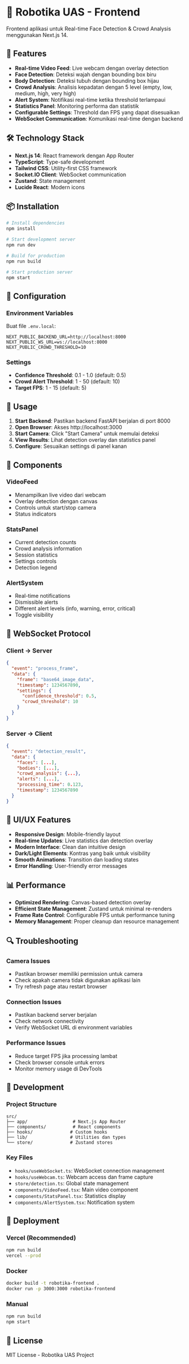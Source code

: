 # 🤖 Robotika UAS - Frontend

Frontend aplikasi untuk Real-time Face Detection & Crowd Analysis menggunakan Next.js 14.

## 🚀 Features

- **Real-time Video Feed**: Live webcam dengan overlay detection
- **Face Detection**: Deteksi wajah dengan bounding box biru
- **Body Detection**: Deteksi tubuh dengan bounding box hijau
- **Crowd Analysis**: Analisis kepadatan dengan 5 level (empty, low, medium, high, very high)
- **Alert System**: Notifikasi real-time ketika threshold terlampaui
- **Statistics Panel**: Monitoring performa dan statistik
- **Configurable Settings**: Threshold dan FPS yang dapat disesuaikan
- **WebSocket Communication**: Komunikasi real-time dengan backend

## 🛠️ Technology Stack

- **Next.js 14**: React framework dengan App Router
- **TypeScript**: Type-safe development
- **Tailwind CSS**: Utility-first CSS framework
- **Socket.IO Client**: WebSocket communication
- **Zustand**: State management
- **Lucide React**: Modern icons

## 📦 Installation

```bash
# Install dependencies
npm install

# Start development server
npm run dev

# Build for production
npm run build

# Start production server
npm start
```

## 🔧 Configuration

### Environment Variables

Buat file `.env.local`:

```env
NEXT_PUBLIC_BACKEND_URL=http://localhost:8000
NEXT_PUBLIC_WS_URL=ws://localhost:8000
NEXT_PUBLIC_CROWD_THRESHOLD=10
```

### Settings

- **Confidence Threshold**: 0.1 - 1.0 (default: 0.5)
- **Crowd Alert Threshold**: 1 - 50 (default: 10)
- **Target FPS**: 1 - 15 (default: 5)

## 🎯 Usage

1. **Start Backend**: Pastikan backend FastAPI berjalan di port 8000
2. **Open Browser**: Akses http://localhost:3000
3. **Start Camera**: Click "Start Camera" untuk memulai deteksi
4. **View Results**: Lihat detection overlay dan statistics panel
5. **Configure**: Sesuaikan settings di panel kanan

## 📱 Components

### VideoFeed
- Menampilkan live video dari webcam
- Overlay detection dengan canvas
- Controls untuk start/stop camera
- Status indicators

### StatsPanel
- Current detection counts
- Crowd analysis information
- Session statistics
- Settings controls
- Detection legend

### AlertSystem
- Real-time notifications
- Dismissible alerts
- Different alert levels (info, warning, error, critical)
- Toggle visibility

## 🔌 WebSocket Protocol

### Client → Server
```json
{
  "event": "process_frame",
  "data": {
    "frame": "base64_image_data",
    "timestamp": 1234567890,
    "settings": {
      "confidence_threshold": 0.5,
      "crowd_threshold": 10
    }
  }
}
```

### Server → Client
```json
{
  "event": "detection_result",
  "data": {
    "faces": [...],
    "bodies": [...],
    "crowd_analysis": {...},
    "alerts": [...],
    "processing_time": 0.123,
    "timestamp": 1234567890
  }
}
```

## 🎨 UI/UX Features

- **Responsive Design**: Mobile-friendly layout
- **Real-time Updates**: Live statistics dan detection overlay
- **Modern Interface**: Clean dan intuitive design
- **Dark/Light Elements**: Kontras yang baik untuk visibility
- **Smooth Animations**: Transition dan loading states
- **Error Handling**: User-friendly error messages

## 📊 Performance

- **Optimized Rendering**: Canvas-based detection overlay
- **Efficient State Management**: Zustand untuk minimal re-renders
- **Frame Rate Control**: Configurable FPS untuk performance tuning
- **Memory Management**: Proper cleanup dan resource management

## 🔍 Troubleshooting

### Camera Issues
- Pastikan browser memiliki permission untuk camera
- Check apakah camera tidak digunakan aplikasi lain
- Try refresh page atau restart browser

### Connection Issues
- Pastikan backend server berjalan
- Check network connectivity
- Verify WebSocket URL di environment variables

### Performance Issues
- Reduce target FPS jika processing lambat
- Check browser console untuk errors
- Monitor memory usage di DevTools

## 📝 Development

### Project Structure
```
src/
├── app/                 # Next.js App Router
├── components/          # React components
├── hooks/              # Custom hooks
├── lib/                # Utilities dan types
└── store/              # Zustand stores
```

### Key Files
- `hooks/useWebSocket.ts`: WebSocket connection management
- `hooks/useWebcam.ts`: Webcam access dan frame capture
- `store/detection.ts`: Global state management
- `components/VideoFeed.tsx`: Main video component
- `components/StatsPanel.tsx`: Statistics display
- `components/AlertSystem.tsx`: Notification system

## 🚀 Deployment

### Vercel (Recommended)
```bash
npm run build
vercel --prod
```

### Docker
```bash
docker build -t robotika-frontend .
docker run -p 3000:3000 robotika-frontend
```

### Manual
```bash
npm run build
npm start
```

## 📄 License

MIT License - Robotika UAS Project
 